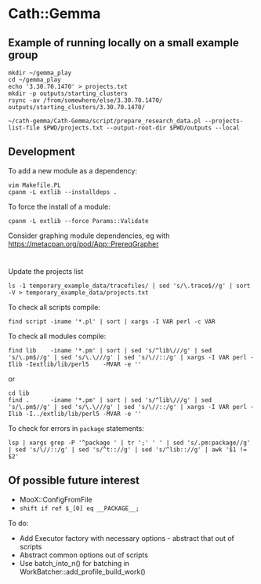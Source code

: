 # Cath::Gemma

## Example of running locally on a small example group

~~~
mkdir ~/gemma_play
cd ~/gemma_play
echo '3.30.70.1470' > projects.txt
mkdir -p outputs/starting_clusters
rsync -av /from/somewhere/else/3.30.70.1470/ outputs/starting_clusters/3.30.70.1470/

~/cath-gemma/Cath-Gemma/script/prepare_research_data.pl --projects-list-file $PWD/projects.txt --output-root-dir $PWD/outputs --local
~~~

## Development

To add a new module as a dependency:

~~~
vim Makefile.PL
cpanm -L extlib --installdeps .
~~~

To force the install of a module:
~~~
cpanm -L extlib --force Params::Validate
~~~

Consider graphing module dependencies, eg with https://metacpan.org/pod/App::PrereqGrapher

#

Update the projects list

~~~
ls -1 temporary_example_data/tracefiles/ | sed 's/\.trace$//g' | sort -V > temporary_example_data/projects.txt
~~~

To check all scripts compile:

~~~
find script -iname '*.pl' | sort | xargs -I VAR perl -c VAR
~~~

To check all modules compile:

~~~
find lib    -iname '*.pm' | sort | sed 's/^lib\///g' | sed 's/\.pm$//g' | sed 's/\.\///g' | sed 's/\//::/g' | xargs -I VAR perl -Ilib -Iextlib/lib/perl5    -MVAR -e ''
~~~

or

~~~
cd lib
find .      -iname '*.pm' | sort | sed 's/^lib\///g' | sed 's/\.pm$//g' | sed 's/\.\///g' | sed 's/\//::/g' | xargs -I VAR perl -Ilib -I../extlib/lib/perl5 -MVAR -e ''
~~~

To check for errors in `package` statements:

~~~
lsp | xargs grep -P '^package ' | tr ';' ' ' | sed 's/.pm:package//g' | sed 's/\//::/g' | sed 's/^t:://g' | sed 's/^lib:://g' | awk '$1 != $2'
~~~

Of possible future interest
--

 * MooX::ConfigFromFile
 * `shift if ref $_[0] eq __PACKAGE__;`


To do:

 * Add Executor factory with necessary options - abstract that out of scripts
 * Abstract common options out of scripts
 * Use batch_into_n() for batching in WorkBatcher::add_profile_build_work()